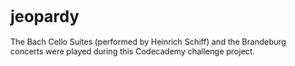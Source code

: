 # jeopardy

The Bach Cello Suites (performed by Heinrich Schiff) and the Brandeburg concerts were played during this Codecademy challenge project.
